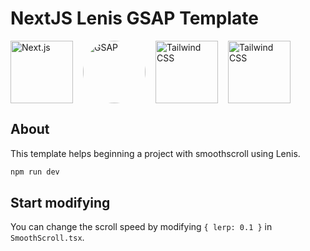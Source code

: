 # NextJS Lenis GSAP Template

<div style="display: inline-flex; gap: 16px;">
<img src="https://upload.wikimedia.org/wikipedia/commons/8/8e/Nextjs-logo.svg" alt="Next.js" width="100" height="100">
<img style="border-radius: 50%;" src="https://assets.codepen.io/16327/internal/avatars/users/default.png?fit=crop&format=auto&height=256&version=1697554632&width=256" alt="GSAP" width="100" height="100">
<img src="https://upload.wikimedia.org/wikipedia/commons/d/d5/Tailwind_CSS_Logo.svg" alt="Tailwind CSS" width="100" height="100">
<img src="https://camo.githubusercontent.com/0080cf25b568f6df856e761d6de1423088275ec6ee4950db87947652a32d2b44/68747470733a2f2f6173736574732e6461726b726f6f6d2e656e67696e656572696e672f6c656e69732f6865616465722e706e67" alt="Tailwind CSS" width="auto" height="100">
</div>



## About

This template helps beginning a project with smoothscroll using Lenis.

```bash
npm run dev
```

## Start modifying

You can change the scroll speed by modifying `{ lerp: 0.1 }` in `SmoothScroll.tsx`.
